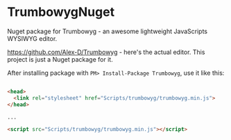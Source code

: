 # TrumbowygNuget

Nuget package for Trumbowyg - an awesome lightweight JavaScripts WYSIWYG editor.

https://github.com/Alex-D/Trumbowyg - here's the actual editor. This project is just a Nuget package for it.

After installing package with `PM> Install-Package Trumbowyg`, use it like this:

```html

<head>
  <link rel="stylesheet" href="Scripts/trumbowyg/trumbowyg.min.js">
</head>

...

<script src="Scripts/trumbowyg/trumbowyg.min.js"></script>
```
